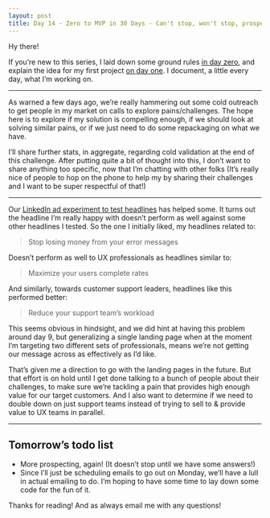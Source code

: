 ```yaml
---
layout: post
title: Day 14 - Zero to MVP in 30 Days - Can't stop, won't stop, prospecting
---
```


<div class="intro">
  Hy there!

  If you’re new to this series, I laid down some ground rules <a href="https://hackernoon.com/day-0-zero-to-mvp-in-30-days-31c83db6aadf">in day zero</a>, and explain the idea for my first project <a href="https://hackernoon.com/day-1-zero-to-mvp-in-30-days-idea-number-1-18536868e282">on day one</a>. I document, a little every day, what I’m working on.

</div>

-------------

As warned a few days ago, we’re really hammering out some cold outreach to get people in my market on calls to explore pains/challenges. The hope here is to explore if my solution is compelling enough, if we should look at solving similar pains, or if we just need to do some repackaging on what we have.

I’ll share further stats, in aggregate, regarding cold validation at the end of this challenge. After putting quite a bit of thought into this, I don’t want to share anything too specific, now that I’m chatting with other folks (It’s really nice of people to hop on the phone to help my by sharing their challenges and I want to be super respectful of that!)

-------

Our [LinkedIn ad experiment to test headlines](https://hackernoon.com/day-9-zero-to-mvp-in-30-days-torching-some-cash-97c655b46fed) has helped some. It turns out the headline I’m really happy with doesn’t perform as well against some other headlines I tested. So the one I initially liked, my headlines related to:

>Stop losing money from your error messages

Doesn’t perform as well to UX professionals as headlines similar to:

>Maximize your users complete rates

And similarly, towards customer support leaders, headlines like this performed better:

>Reduce your support team’s workload

This seems obvious in hindsight, and we did hint at having this problem around day 9, but generalizing a single landing page when at the moment I’m targeting two different sets of professionals, means we’re not getting our message across as effectively as I’d like.

That’s given me a direction to go with the landing pages in the future. But that effort is on hold until I get done talking to a bunch of people about their challenges, to make sure we’re tackling a pain that provides high enough value for our target customers. And I also want to determine if we need to double down on just support teams instead of trying to sell to & provide value to UX teams in parallel.

-------

## Tomorrow’s todo list

* More prospecting, again! (It doesn’t stop until we have some answers!)
* Since I’ll just be scheduling emails to go out on Monday, we’ll have a lull in actual emailing to do. I’m hoping to have some time to lay down some code for the fun of it.

Thanks for reading! And as always email me with any questions! 
